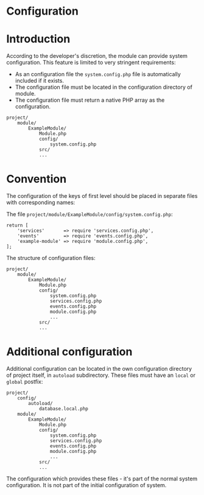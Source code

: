 Configuration
=============

# Introduction

According to the developer's discretion, the module can provide system 
configuration. This feature is limited to very stringent requirements:

- As an configuration file the `system.config.php` file is automatically 
  included if it exists.
- The configuration file must be located in the configuration directory of module.
- The configuration file must return a native PHP array as the configuration.

```
project/
    module/
        ExampleModule/
            Module.php
            config/
                system.config.php
            src/
            ...
```

# Convention

The configuration of the keys of first level should be placed in separate files
with corresponding names:

The file `project/module/ExampleModule/config/system.config.php`:
```
return [
    'services'       => require 'services.config.php',
    'events'         => require 'events.config.php',
    'example-module' => require 'module.config.php',
];
```
The structure of configuration files:
```
project/
    module/
        ExampleModule/
            Module.php
            config/
                system.config.php
                services.config.php
                events.config.php
                module.config.php
                ...
            src/
            ...
```

# Additional configuration

Additional configuration can be located in the own configuration directory of 
project itself, in `autoload` subdirectory. These files must have an `local` or 
`global` postfix:
```
project/
    config/
        autoload/
            database.local.php
    module/
        ExampleModule/
            Module.php
            config/
                system.config.php
                services.config.php
                events.config.php
                module.config.php
                ...
            src/
            ...
```
The configuration which provides these files - it's part of the normal system 
configuration. It is not part of the initial configuration of system.
